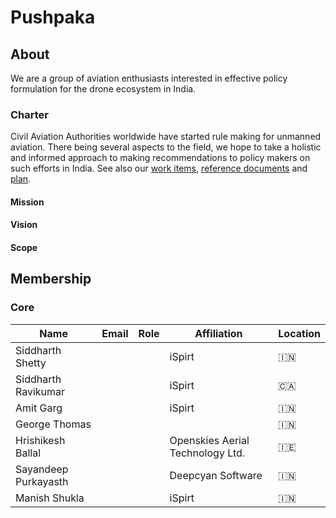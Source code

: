 # Pushpaka

## About

We are a group of aviation enthusiasts interested in effective policy formulation for the drone ecosystem in India.

### Charter

Civil Aviation Authorities worldwide have started rule making for unmanned aviation. There being several aspects to the field, we hope to take a holistic and informed approach to making recommendations to policy makers on such efforts in India. See also our [work items](./work-items/), [reference documents](./ref/index.md) and [plan](./work-items/#plan).

####	Mission

####	Vision

####	Scope

## Membership

### Core

| Name                 | Email                                                                    | Role              | Affiliation                      | Location |
| ----------------     | ---------------------------------------------------------------          | ----------------- | -----------                      | --       |
| Siddharth Shetty     | [<i class="fa fa-envelope-o"></i>](mailto:siddharth.shetty@ispirt.in)    |                   | iSpirt                           | 🇮🇳     |
| Siddharth Ravikumar  | [<i class="fa fa-envelope-o"></i>](mailto:ravikumar.siddharth@gmail.com) |                   | iSpirt                           | 🇨🇦     |
| Amit Garg            | [<i class="fa fa-envelope-o"></i>](mailto:studies.amit@gmail.com)        |                   | iSpirt                           | 🇮🇳     |
| George Thomas        | [<i class="fa fa-envelope-o"></i>](mailto:georj13@gmail.com)             |                   |                                  | 🇮🇳     |
| Hrishikesh Ballal    | <a href="https://about.openskies.sh/#contact" target="_blank"><i class="fa fa-link"></i></a>        |                   | Openskies Aerial Technology Ltd. | 🇮🇪     |
| Sayandeep Purkayasth | [<i class="fa fa-envelope-o"></i>](mailto:sayandeep@deepcyan.ai)         |                   | Deepcyan Software                | 🇮🇳     |
| Manish Shukla        | [<i class="fa fa-envelope-o"></i>](mailto:manish.shukla393@gmail.com)    |                   | iSpirt                           | 🇮🇳     |
